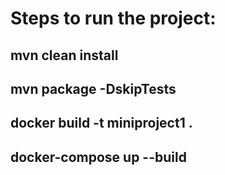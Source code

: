 # Steps to run the project:
## mvn clean install
## mvn package -DskipTests
## docker build -t miniproject1 .
## docker-compose up --build
